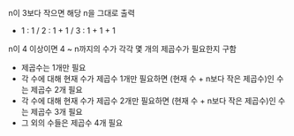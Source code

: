 n이 3보다 작으면 해당 n을 그대로 출력

  - 1 : 1 / 2 : 1 + 1 / 3 : 1 + 1 + 1

n이 4 이상이면 4 ~ n까지의 수가 각각 몇 개의 제곱수가 필요한지 구함

   - 제곱수는 1개만 필요
   - 각 수에 대해 현재 수가 제곱수 1개만 필요하면 (현재 수 + n보다 작은 제곱수)인 수는 제곱수 2개 필요
   - 각 수에 대해 현재 수가 제곱수 2개만 필요하면 (현재 수 + n보다 작은 제곱수)인 수는 제곱수 3개 필요
   - 그 외의 수들은 제곱수 4개 필요
